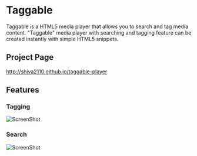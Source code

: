 Taggable
========
Taggable is a HTML5 media player that allows you to search and tag media content. "Taggable" media player with searching and tagging feature can be created instantly with simple HTML5 snippets. 

Project Page
------
http://shiva2110.github.io/taggable-player

Features
------
### Tagging
![ScreenShot](https://raw.github.com/shiva2110/taggable-player/master/readme-files/features-tag.png)

### Search
![ScreenShot](https://raw.github.com/shiva2110/taggable-player/master/readme-files/features-search.png)
